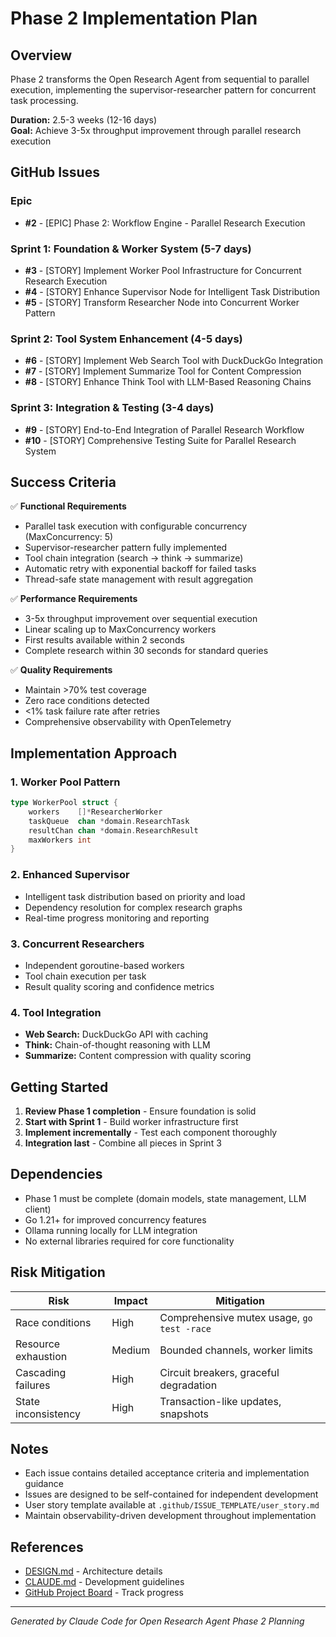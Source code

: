 # Phase 2 Implementation Plan

## Overview

Phase 2 transforms the Open Research Agent from sequential to parallel execution, implementing the supervisor-researcher pattern for concurrent task processing.

**Duration:** 2.5-3 weeks (12-16 days)  
**Goal:** Achieve 3-5x throughput improvement through parallel research execution

## GitHub Issues

### Epic
- **#2** - [EPIC] Phase 2: Workflow Engine - Parallel Research Execution

### Sprint 1: Foundation & Worker System (5-7 days)
- **#3** - [STORY] Implement Worker Pool Infrastructure for Concurrent Research Execution
- **#4** - [STORY] Enhance Supervisor Node for Intelligent Task Distribution  
- **#5** - [STORY] Transform Researcher Node into Concurrent Worker Pattern

### Sprint 2: Tool System Enhancement (4-5 days)
- **#6** - [STORY] Implement Web Search Tool with DuckDuckGo Integration
- **#7** - [STORY] Implement Summarize Tool for Content Compression
- **#8** - [STORY] Enhance Think Tool with LLM-Based Reasoning Chains

### Sprint 3: Integration & Testing (3-4 days)
- **#9** - [STORY] End-to-End Integration of Parallel Research Workflow
- **#10** - [STORY] Comprehensive Testing Suite for Parallel Research System

## Success Criteria

✅ **Functional Requirements**
- Parallel task execution with configurable concurrency (MaxConcurrency: 5)
- Supervisor-researcher pattern fully implemented
- Tool chain integration (search → think → summarize)
- Automatic retry with exponential backoff for failed tasks
- Thread-safe state management with result aggregation

✅ **Performance Requirements**
- 3-5x throughput improvement over sequential execution
- Linear scaling up to MaxConcurrency workers
- First results available within 2 seconds
- Complete research within 30 seconds for standard queries

✅ **Quality Requirements**
- Maintain >70% test coverage
- Zero race conditions detected
- <1% task failure rate after retries
- Comprehensive observability with OpenTelemetry

## Implementation Approach

### 1. Worker Pool Pattern
```go
type WorkerPool struct {
    workers    []*ResearcherWorker
    taskQueue  chan *domain.ResearchTask
    resultChan chan *domain.ResearchResult
    maxWorkers int
}
```

### 2. Enhanced Supervisor
- Intelligent task distribution based on priority and load
- Dependency resolution for complex research graphs
- Real-time progress monitoring and reporting

### 3. Concurrent Researchers
- Independent goroutine-based workers
- Tool chain execution per task
- Result quality scoring and confidence metrics

### 4. Tool Integration
- **Web Search:** DuckDuckGo API with caching
- **Think:** Chain-of-thought reasoning with LLM
- **Summarize:** Content compression with quality scoring

## Getting Started

1. **Review Phase 1 completion** - Ensure foundation is solid
2. **Start with Sprint 1** - Build worker infrastructure first
3. **Implement incrementally** - Test each component thoroughly
4. **Integration last** - Combine all pieces in Sprint 3

## Dependencies

- Phase 1 must be complete (domain models, state management, LLM client)
- Go 1.21+ for improved concurrency features
- Ollama running locally for LLM integration
- No external libraries required for core functionality

## Risk Mitigation

| Risk | Impact | Mitigation |
|------|--------|------------|
| Race conditions | High | Comprehensive mutex usage, `go test -race` |
| Resource exhaustion | Medium | Bounded channels, worker limits |
| Cascading failures | High | Circuit breakers, graceful degradation |
| State inconsistency | High | Transaction-like updates, snapshots |

## Notes

- Each issue contains detailed acceptance criteria and implementation guidance
- Issues are designed to be self-contained for independent development
- User story template available at `.github/ISSUE_TEMPLATE/user_story.md`
- Maintain observability-driven development throughout implementation

## References

- [DESIGN.md](DESIGN.md#phase-2-workflow-engine-week-2) - Architecture details
- [CLAUDE.md](CLAUDE.md) - Development guidelines
- [GitHub Project Board](https://github.com/ncolesummers/open-research-agent/issues?q=is%3Aopen+label%3A%22phase%3A+2%22) - Track progress

---
*Generated by Claude Code for Open Research Agent Phase 2 Planning*
